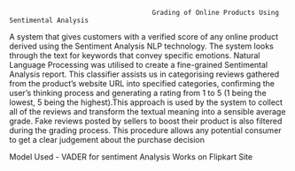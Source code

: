 
                                        Grading of Online Products Using Sentimental Analysis

A system that gives customers with a verified score of any online product derived using the
Sentiment Analysis NLP technology. The system looks through the text for keywords that convey
specific emotions. Natural Language Processing was utilised to create a fine-grained Sentimental
Analysis report. This classifier assists us in categorising reviews gathered from the product’s
website URL into specified categories, confirming the user’s thinking process and generating a
rating from 1 to 5 (1 being the lowest, 5 being the highest).This approach is used by the system
to collect all of the reviews and transform the textual meaning into a sensible average grade. Fake
reviews posted by sellers to boost their product is also filtered during the grading process. This
procedure allows any potential consumer to get a clear judgement about the purchase decision

Model Used - VADER for sentiment Analysis
Works on Flipkart Site 
